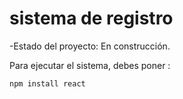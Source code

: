<h1> sistema de registro</h1>

-Estado del proyecto: En construcción.

Para ejecutar el sistema, debes poner :

```npm install react```
